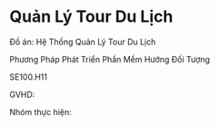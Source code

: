 # Quản Lý Tour Du Lịch
Đồ án: Hệ Thống Quản Lý Tour Du Lịch

Phương Pháp Phát Triển Phần Mềm Hướng Đối Tượng

SE100.H11

GVHD:

Nhóm thực hiện:

